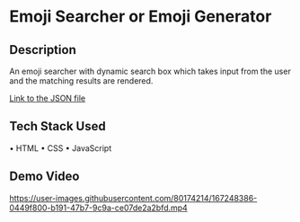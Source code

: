 # Emoji Searcher or Emoji Generator

## Description
An emoji searcher with dynamic search box which takes input from the user and the matching results are rendered.

[Link to the JSON file](https://raw.githubusercontent.com/github/gemoji/master/db/emoji.json)

## Tech Stack Used
• HTML
• CSS
• JavaScript

## Demo Video


https://user-images.githubusercontent.com/80174214/167248386-0449f800-b191-47b7-9c9a-ce07de2a2bfd.mp4

